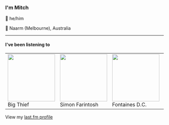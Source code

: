 <article><h3>I&#x27;m Mitch</h3><section><p>👨 he/him</p><p>📍 Naarm (Melbourne), Australia</p></section><hr/><section><h4>I&#x27;ve been listening to</h4><table><tbody><td><img src="https://lastfm.freetls.fastly.net/i/u/174s/140fbd4e75078c59a9a1552a8dfd1d85.png" height="150px" alt="" role="presentation"/><br/>Big Thief</td><td><img src="https://lastfm.freetls.fastly.net/i/u/174s/4dca69312f8c2b5ff19c6785dc25c8a5.png" height="150px" alt="" role="presentation"/><br/>Simon Farintosh</td><td><img src="https://lastfm.freetls.fastly.net/i/u/174s/c1088d391eb750551dc6bd1e8238ffcd.png" height="150px" alt="" role="presentation"/><br/>Fontaines D.C.</td><td><img src="https://lastfm.freetls.fastly.net/i/u/174s/bea961785851ef8cad248d60bb30ab11.png" height="150px" alt="" role="presentation"/><br/>Vengaboys</td><td><img src="https://lastfm.freetls.fastly.net/i/u/174s/1828a8656390b2a65903ebcd2d5f1d31.png" height="150px" alt="" role="presentation"/><br/>Aphex Twin</td></tbody></table><span>View my <a href="https://www.last.fm/user/my-slab">last.fm profile</a></span></section></article>